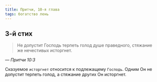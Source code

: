 ```yaml
---
title: Притчи, 10-я глава
tags: богатство лень
---
```


## 3-й стих

> Не допустит Господь терпеть голод душе праведного, стяжание же нечестивых исторгнет.

— <cite>Притчи&nbsp;10:3</cite>

Cказуемое `исторгнет` относится к подлежащему `Господь`. Одним Он не допустит терпеть голод, а стяжание других Он исторгнет.
